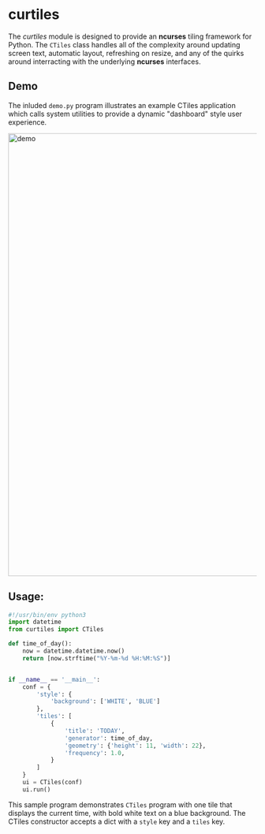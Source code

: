 # curtiles
The *curtiles* module is designed to provide an **ncurses** tiling framework for Python. The `CTiles` class handles all of the complexity around updating screen text, automatic layout, refreshing on resize, and any of the quirks around interracting with the underlying **ncurses** interfaces.

## Demo
The inluded `demo.py` program illustrates an example CTiles application which calls system utilities to provide a dynamic "dashboard" style user experience.

<img width="898" alt="demo" src="https://user-images.githubusercontent.com/2474931/229372634-caf7fbcc-ca24-4b37-90e1-748a1a789899.png">

## Usage:

```python
#!/usr/bin/env python3
import datetime
from curtiles import CTiles

def time_of_day():
    now = datetime.datetime.now()
    return [now.strftime("%Y-%m-%d %H:%M:%S")]


if __name__ == '__main__':
    conf = {
        'style': {
            'background': ['WHITE', 'BLUE']
        },
        'tiles': [
            {
                'title': 'TODAY',
                'generator': time_of_day,
                'geometry': {'height': 11, 'width': 22},
                'frequency': 1.0,
            }
        ]
    }
    ui = CTiles(conf)
    ui.run()
```

This sample program demonstrates `CTiles` program with one tile that displays the current time, with bold white text on a blue background.
The CTiles constructor accepts a dict with a `style` key and a `tiles` key.
